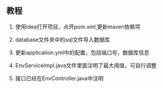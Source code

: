 ## 教程

1. 使用idea打开项目，点开pom.xml,更新maven依赖项

2. database文件夹中的sql文件导入数据库

3. 更新application.yml中的配置，包括端口号，数据库信息

4. EnvServiceImpl.java文件里面注明了最大阈值，可自行调整

5. 接口已经在EnvController.java中注明




